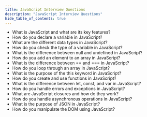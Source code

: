 ```yaml
---
title: JavaScript Interview Questions
description: "JavaScript Interview Questions"
hide_table_of_contents: true
---
```


- What is JavaScript and what are its key features?
- How do you declare a variable in JavaScript?
- What are the different data types in JavaScript?
- How do you check the type of a variable in JavaScript?
- What is the difference between null and undefined in JavaScript?
- How do you add an element to an array in JavaScript?
- What is the difference between == and === in JavaScript?
- How do you loop through an array in JavaScript?
- What is the purpose of the this keyword in JavaScript?
- How do you create and use functions in JavaScript?
- What is the difference between let, const, and var in JavaScript?
- How do you handle errors and exceptions in JavaScript?
- What are JavaScript closures and how do they work?
- How do you handle asynchronous operations in JavaScript?
- What is the purpose of JSON in JavaScript?
- How do you manipulate the DOM using JavaScript?
